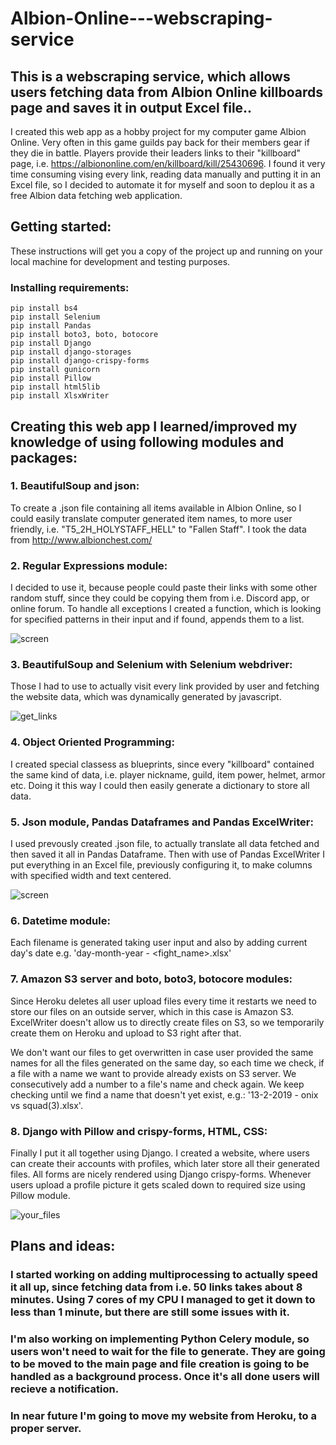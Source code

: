 # Albion-Online---webscraping-service
## This is a webscraping service, which allows users fetching data from Albion Online killboards page and saves it in output Excel file..

I created this web app as a hobby project for my computer game Albion Online.
Very often in this game guilds pay back for their members gear if they die in battle. Players provide their leaders links
to their "killboard" page, i.e. https://albiononline.com/en/killboard/kill/25430696.
I found it very time consuming vising every link, reading data manually and putting it in an Excel file,
so I decided to automate it for myself and soon to deplou it as a free Albion data fetching web application.

## Getting started:
These instructions will get you a copy of the project up and running on your local machine for development and testing purposes. 

### Installing requirements:
```
pip install bs4
pip install Selenium
pip install Pandas
pip install boto3, boto, botocore
pip install Django
pip install django-storages
pip install django-crispy-forms
pip install gunicorn
pip install Pillow
pip install html5lib
pip install XlsxWriter
```

## Creating this web app I learned/improved my knowledge of using following modules and packages:

### 1. BeautifulSoup and json:
To create a .json file containing all items available in Albion Online, so I could easily translate
computer generated item names, to more user friendly, i.e. "T5_2H_HOLYSTAFF_HELL" to "Fallen Staff". I took the data from
http://www.albionchest.com/

### 2. Regular Expressions module:
I decided to use it, because people could paste their links with some other random stuff, since they could be
copying them from i.e. Discord app, or online forum. To handle all exceptions I created a function,
which is looking for specified patterns in their input and if found, appends them to a list.

![screen](https://user-images.githubusercontent.com/22706780/52182193-eb082e80-27fa-11e9-9072-61fc06e96a91.jpg)

### 3. BeautifulSoup and Selenium with Selenium webdriver:
Those I had to use to actually visit every link provided by user and fetching the website data,
which was dynamically generated by javascript.

![get_links](https://user-images.githubusercontent.com/22706780/52182109-eabb6380-27f9-11e9-830d-39eae1884ef2.jpg)

### 4. Object Oriented Programming:
I created special classess as blueprints, since every "killboard" contained the same kind of data, i.e. player nickname, guild,
item power, helmet, armor etc. Doing it this way I could then easily generate a dictionary to store all data.

### 5. Json module, Pandas Dataframes and Pandas ExcelWriter:
I used prevously created .json file, to actually translate all data fetched and then saved it all in Pandas Dataframe. Then with use of Pandas ExcelWriter I put everything in an Excel file, previously configuring it, to make columns with specified width and
text centered.

![screen](https://user-images.githubusercontent.com/22706780/52182174-a5e3fc80-27fa-11e9-985d-03644988a164.jpg)

### 6. Datetime module:
Each filename is generated taking user input and also by adding current day's date e.g. 'day-month-year - <fight_name>.xlsx'

### 7. Amazon S3 server and boto, boto3, botocore modules:
Since Heroku deletes all user upload files every time it restarts we need to store our files on an outside server,
which in this case is Amazon S3. ExcelWriter doesn't allow us to directly create files on S3, so we temporarily create them on Heroku and upload to S3 right after that.

We don't want our files to get overwritten in case user provided the same names for all the files generated on the same day, so each time we check, if a file with a name we want to provide already exists on S3 server. We consecutively add a number to a file's name and check again. We keep checking until we find a name that doesn't yet exist, e.g.: '13-2-2019 - onix vs squad(3).xlsx'.

### 8. Django with Pillow and crispy-forms, HTML, CSS:
Finally I put it all together using Django. I created a website, where users can create their accounts with profiles, which later store all their generated files. All forms are nicely rendered using Django crispy-forms. Whenever users upload a profile picture it gets scaled down to required size using Pillow module.

![your_files](https://user-images.githubusercontent.com/22706780/52182123-235b3d00-27fa-11e9-888e-090c1dc978de.jpg)

## Plans and ideas:

### I started working on adding multiprocessing to actually speed it all up, since fetching data from i.e. 50 links takes about 8 minutes. Using 7 cores of my CPU I managed to get it down to less than 1 minute, but there are still some issues with it.

### I'm also working on implementing Python Celery module, so users won't need to wait for the file to generate. They are going to be moved to the main page and file creation is going to be handled as a background process. Once it's all done users will recieve a notification.

### In near future I'm going to move my website from Heroku, to a proper server.
